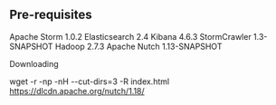 ## Pre-requisites

Apache Storm 1.0.2
Elasticsearch 2.4
Kibana 4.6.3
StormCrawler 1.3-SNAPSHOT
Hadoop 2.7.3
Apache Nutch 1.13-SNAPSHOT

Downloading

wget -r -np -nH --cut-dirs=3 -R index.html https://dlcdn.apache.org/nutch/1.18/